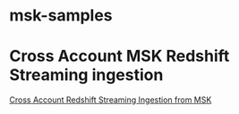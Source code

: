 # msk-samples
# Cross Account MSK Redshift Streaming ingestion
[Cross Account Redshift Streaming Ingestion from MSK](./msk-redshift-streaming-ingestion/cross-account-ingestion/readme.md)

